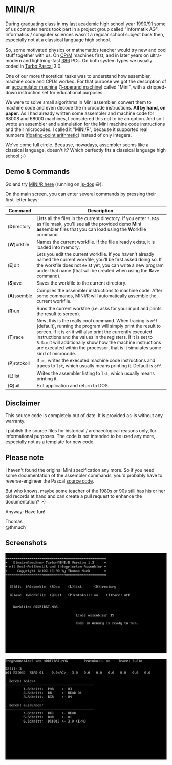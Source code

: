 # MINI/R

During graduating class in my last academic high school year 1990/91 some of us computer nerds took part
in a project group called "Informatik AG". Informatics / computer sciences wasn't a regular school subject
back then, especially not at a classical language high school.

So, some motivated physics or mathematics teacher would try new and cool stuff together with us.
On [CP/M](https://en.wikipedia.org/wiki/CP/M) machines first, and in later years on ultra-modern and
lightning-fast [386](https://en.wikipedia.org/wiki/Intel_80386) PCs. On both system types we usually
coded in [Turbo Pascal](https://en.wikipedia.org/wiki/Turbo_Pascal) 3.0.

One of our more theoretical tasks was to understand how assembler, machine code and CPUs worked.
For that purpose we got the description of an [accumulator machine](https://en.wikipedia.org/wiki/Accumulator_(computing)#Accumulator_machines)
([1-operand machine](https://en.wikipedia.org/wiki/Instruction_set_architecture#Number_of_operands))
called "Mini", with a stripped-down instruction set for educational purposes.

We were to solve small algorithms in Mini assembler, convert them to machine code and even decode the
microcode instructions. **All by hand, on paper**. As I had already written some assembler and machine
code for 68008 and 68000 machines, I considered this not to be an option. And so I wrote an assembler
and a simulation for the Mini machine code instructions and their microcodes. I called it "MINI/R",
because it supported real numbers ([floating-point arithmetic](https://en.wikipedia.org/wiki/Floating-point_arithmetic))
instead of only integers.

We've come full circle. Because, nowadays, assembler seems like a classical language, doesn't it?
Which perfectly fits a classical language high school ;-)


## Demo & Commands

Go and try [MINI/R here](https://thmuch.github.io/mini-r/)
(running on [js-dos](https://github.com/caiiiycuk/js-dos) &#x1F603;).

On the main screen, you can enter several commands by pressing their first-letter keys:

| Command | Description |
|---------|-------------|
| (**D**)irectory | Lists all the files in the current directory. If you enter ```*.MAS``` as file mask, you'll see all the provided demo **M**ini **as**sembler files that you can load using the **W**orkfile command.  |
| (**W**)orkfile | Names the current workfile. If the file already exists, it is loaded into memory. |
| (**E**)dit | Lets you edit the current workfile. If you haven't already named the current workfile, you'll be first asked doing so. If the workfile does not exist yet, you can write a new program under that name (that will be created when using the **S**ave command). |
| (**S**)ave | Saves the workfile to the current directory. |
| (**A**)ssemble | Compiles the assembler instructions to machine code. After some commands, MINI/R will automatically assemble the current workfile. |
| (**R**)un | Runs the current workfile (i.e. asks for your input and prints the result to screen). |
| (**T**)race | Now, this is the really cool command. When tracing is ```off``` (default), running the program will simply print the result to screen. If it is ```on``` it will also print the currently executed instructions and the values in the registers. If it is set to ```B.Sim``` it will additionally show how the machine instructions are executed within the processor, that is it simulates some kind of microcode. |
| (**P**)rotokoll | If ```on```, writes the executed machine code instructions and traces to ```lst```, which usually means printing it. Default is ```off```. |
| (**L**)list | Writes the assembler listing to ```lst```, which usually means printing it. |
| (**Q**)uit | Exit application and return to DOS. |


## Disclaimer

This source code is completely out of date. It is provided as-is without any warranty.

I publish the source files for historical / archaeological reasons only, for informational purposes.
The code is not intended to be used any more, especially not as a template for new code.


## Please note

I haven't found the original Mini specification any more. So if you need some documentation of the
assembler commands, you'd probably have to reverse-engineer the Pascal [source code](source/MINI.PAS).

But who knows, maybe some teacher of the 1980s or 90s still has his or her old records at hand and can
create a pull request to enhance the documentation? :-)

Anyway: Have fun!

Thomas\
@thmuch


## Screenshots

![MAIN](docs/mini-r.png)

![B.SIM](docs/mini-r-bsim.png)
